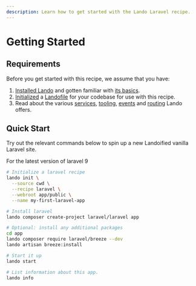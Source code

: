 ```yaml
---
description: Learn how to get started with the Lando Laravel recipe.
---
```


# Getting Started

## Requirements

Before you get started with this recipe, we assume that you have:

1. [Installed Lando](https://docs.lando.dev/getting-started/installation.html) and gotten familiar with [its basics](https://docs.lando.dev/cli/).
2. [Initialized](https://docs.lando.dev/cli/init.html) a [Landofile](https://docs.lando.dev/core/v3) for your codebase for use with this recipe.
3. Read about the various [services](https://docs.lando.dev/core/v3/lando-service.html), [tooling](https://docs.lando.dev/core/v3/tooling.html), [events](https://docs.lando.dev/core/v3/events.html) and [routing](https://docs.lando.dev/core/v3/proxy.html) Lando offers.

## Quick Start

Try out the relevant commands below to spin up a new Landoified vanilla Laravel site.

For the latest version of laravel 9
```bash
# Initialize a laravel recipe
lando init \
  --source cwd \
  --recipe laravel \
  --webroot app/public \
  --name my-first-laravel-app

# Install laravel
lando composer create-project laravel/laravel app

# Optional: install any additional packages
cd app
lando composer require laravel/breeze --dev
lando artisan breeze:install

# Start it up
lando start

# List information about this app.
lando info
```


